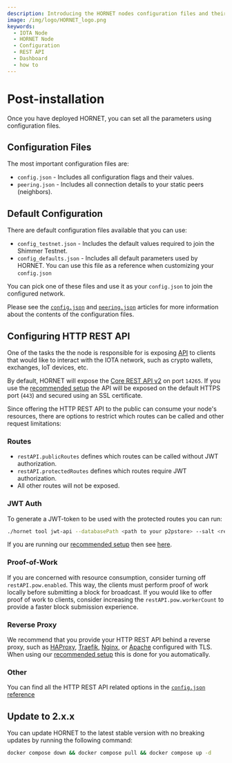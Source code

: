 ```yaml
---
description: Introducing the HORNET nodes configuration files and their settings.
image: /img/logo/HORNET_logo.png
keywords:
  - IOTA Node
  - HORNET Node
  - Configuration
  - REST API
  - Dashboard
  - how to
---
```


# Post-installation

Once you have deployed HORNET, you can set all the parameters using configuration files.

## Configuration Files

The most important configuration files are:

- `config.json` - Includes all configuration flags and their values.
- `peering.json` - Includes all connection details to your static peers (neighbors).

## Default Configuration

There are default configuration files available that you can use:

- `config_testnet.json` - Includes the default values required to join the Shimmer Testnet.
- `config_defaults.json` - Includes all default parameters used by HORNET. You can use this file as a reference when customizing your `config.json`

You can pick one of these files and use it as your `config.json` to join the configured network.

Please see the [`config.json`](../references/configuration.md) and [`peering.json`](../references/peering.md) articles for more information about the contents of the configuration files.

## Configuring HTTP REST API

One of the tasks the the node is responsible for is exposing [API](../references/api_reference.md) to clients that would like to interact with the IOTA network, such as crypto wallets, exchanges, IoT devices, etc.

By default, HORNET will expose the [Core REST API v2](../references/api_reference.md) on port `14265`.
If you use the [recommended setup](using_docker.md) the API will be exposed on the default HTTPS port (`443`) and secured using an SSL certificate.

Since offering the HTTP REST API to the public can consume your node's resources, there are options to restrict which routes can be called and other request limitations:

### Routes

- `restAPI.publicRoutes` defines which routes can be called without JWT authorization.
- `restAPI.protectedRoutes` defines which routes require JWT authorization.
- All other routes will not be exposed.

### JWT Auth

To generate a JWT-token to be used with the protected routes you can run:

```sh
./hornet tool jwt-api --databasePath <path to your p2pstore> --salt <restAPI.jwtAuth.salt value from your config.json>
```

If you are running our [recommended setup](using_docker.md) then see [here](using_docker.md#tools).

### Proof-of-Work

If you are concerned with resource consumption, consider turning off `restAPI.pow.enabled`.
This way, the clients must perform proof of work locally before submitting a block for broadcast.
If you would like to offer proof of work to clients, consider increasing the `restAPI.pow.workerCount` to provide a faster block submission experience.

### Reverse Proxy

We recommend that you provide your HTTP REST API behind a reverse proxy, such as [HAProxy](http://www.haproxy.org/), [Traefik](https://traefik.io/), [Nginx](https://www.nginx.com/), or [Apache](https://www.apache.org/) configured with TLS.
When using our [recommended setup](using_docker.md) this is done for you automatically.

### Other

You can find all the HTTP REST API related options in the [`config.json` reference](../references/configuration.md#restapi)

## Update to 2.x.x

You can update HORNET to the latest stable version with no breaking updates by running the following command:

```sh
docker compose down && docker compose pull && docker compose up -d
```
